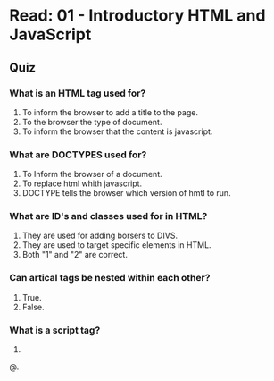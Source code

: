# Read: 01 - Introductory HTML and JavaScript

## Quiz

### What is an HTML tag used for?

1. To inform the browser to add a title to the page.
2. To the browser the type of document.
3. To inform the browser that the content is javascript.

### What are DOCTYPES used for?

1. To Inform the browser of a document.
2. To replace html whith javascript.
3. DOCTYPE tells the browser which version of hmtl to run.

### What are ID's and classes used for in HTML?

1. They are used for adding borsers to DIVS.
2. They are used to target specific elements in HTML.
3. Both "1" and "2" are correct.

### Can artical tags be nested within each other?

1. True.
2. False.

### What is a script tag?

1.
@.
